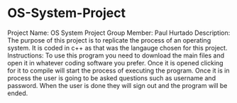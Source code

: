 # OS-System-Project
Project Name: OS System Project
Group Member: Paul Hurtado
Description: The purpose of this project is to replicate the process of an operating system. It is coded in c++ as that was the langauge chosen for this project.
Instructions: To use this program you need to download the main files and open it in whatever coding software you prefer. Once it is opened clicking for it to compile will start the process of executing the program. Once it is in process the user is going to be asked questions such as username and password. When the user is done they will sign out and the program will be ended.
